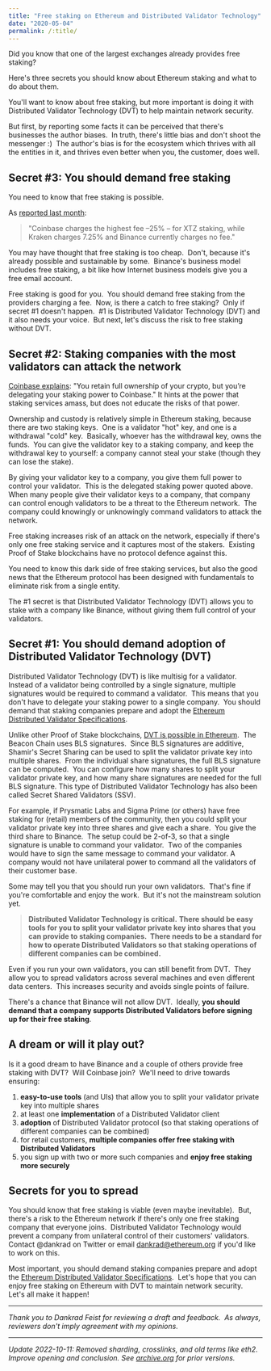 ```yaml
---
title: "Free staking on Ethereum and Distributed Validator Technology"
date: "2020-05-04"
permalink: /:title/
---
```


Did you know that one of the largest exchanges already provides free staking?

Here's three secrets you should know about Ethereum staking and what to do about them.

You'll want to know about free staking, but more important is doing it with Distributed Validator Technology (DVT) to help maintain network security.

But first, by reporting some facts it can be perceived that there's businesses the author biases.  In truth, there's little bias and don't shoot the messenger :)  The author's bias is for the ecosystem which thrives with all the entities in it, and thrives even better when you, the customer, does well.

## **Secret #3: You should demand free staking**

You need to know that free staking is possible.

As [reported last month](https://www.theblockcrypto.com/linked/60916/coinbase-custody-is-the-biggest-tezos-staking-service-despite-charging-higher-fees):

> "Coinbase charges the highest fee –25% – for XTZ staking, while Kraken charges 7.25% and Binance currently charges no fee."

You may have thought that free staking is too cheap.  Don't, because it's already possible and sustainable by some.  Binance's business model includes free staking, a bit like how Internet business models give you a free email account. 

Free staking is good for you.  You should demand free staking from the providers charging a fee.  Now, is there a catch to free staking?  Only if secret #1 doesn't happen.  #1 is Distributed Validator Technology (DVT) and it also needs your voice.  But next, let's discuss the risk to free staking without DVT.

## **Secret #2: Staking companies with the most validators can attack the network**

[Coinbase explains](http://web.archive.org/web/20200328023024/https://help.coinbase.com/en/coinbase/trading-and-funding/other/staking-on-coinbase.html): "You retain full ownership of your crypto, but you’re delegating your staking power to Coinbase." It hints at the power that staking services amass, but does not educate the risks of that power.

Ownership and custody is relatively simple in Ethereum staking, because there are two staking keys.  One is a validator "hot" key, and one is a withdrawal "cold" key.  Basically, whoever has the withdrawal key, owns the funds.  You can give the validator key to a staking company, and keep the withdrawal key to yourself: a company cannot steal your stake (though they can lose the stake).

By giving your validator key to a company, you give them full power to control your validator.  This is the delegated staking power quoted above.  When many people give their validator keys to a company, that company can control enough validators to be a threat to the Ethereum network.  The company could knowingly or unknowingly command validators to attack the network.

Free staking increases risk of an attack on the network, especially if there's only one free staking service and it captures most of the stakers.  Existing Proof of Stake blockchains have no protocol defence against this.

You need to know this dark side of free staking services, but also the good news that the Ethereum protocol has been designed with fundamentals to eliminate risk from a single entity.

The #1 secret is that Distributed Validator Technology (DVT) allows you to stake with a company like Binance, without giving them full control of your validators.

## **Secret #1: You should demand adoption of Distributed Validator Technology (DVT)**

Distributed Validator Technology (DVT) is like multisig for a validator.  Instead of a validator being controlled by a single signature, multiple signatures would be required to command a validator.  This means that you don't have to delegate your staking power to a single company.  You should demand that staking companies prepare and adopt the [Ethereum Distributed Validator Specifications](https://github.com/ethereum/distributed-validator-specs).

Unlike other Proof of Stake blockchains, [DVT is possible in Ethereum](https://www.youtube.com/watch?v=Jtz9b7yWbLo).  The Beacon Chain uses BLS signatures.  Since BLS signatures are additive, Shamir's Secret Sharing can be used to split the validator private key into multiple shares.  From the individual share signatures, the full BLS signature can be computed.  You can configure how many shares to split your validator private key, and how many share signatures are needed for the full BLS signature. This type of Distributed Validator Technology has also been called Secret Shared Validators (SSV).

For example, if Prysmatic Labs and Sigma Prime (or others) have free staking for (retail) members of the community, then you could split your validator private key into three shares and give each a share.  You give the third share to Binance.  The setup could be 2-of-3, so that a single signature is unable to command your validator.  Two of the companies would have to sign the same message to command your validator. A company would not have unilateral power to command all the validators of their customer base.

Some may tell you that you should run your own validators.  That's fine if you're comfortable and enjoy the work.  But it's not the mainstream solution yet.

> **Distributed Validator Technology is critical.** **There should be easy tools for you to split your validator private key into shares that you can provide to staking companies.  There needs to be a standard for how to operate Distributed Validators so that staking operations of different companies can be combined.**

Even if you run your own validators, you can still benefit from DVT.  They allow you to spread validators across several machines and even different data centers.  This increases security and avoids single points of failure.

There's a chance that Binance will not allow DVT.  Ideally, **you should demand that a company supports Distributed Validators before signing up for their free staking**.

## **A dream or will it play out?**

Is it a good dream to have Binance and a couple of others provide free staking with DVT?  Will Coinbase join?  We'll need to drive towards ensuring:

1. **easy-to-use tools** (and UIs) that allow you to split your validator private key into multiple shares
2. at least one **implementation** of a Distributed Validator client
3. **adoption** of Distributed Validator protocol (so that staking operations of different companies can be combined)
4. for retail customers, **multiple companies offer free staking with Distributed Validators**
5. you sign up with two or more such companies and **enjoy free staking more securely**

## **Secrets for you to spread**

You should know that free staking is viable (even maybe inevitable).  But, there's a risk to the Ethereum network if there's only one free staking company that everyone joins.  Distributed Validator Technology would prevent a company from unilateral control of their customers' validators.  Contact @dankrad on Twitter or email dankrad@ethereum.org if you'd like to work on this.

Most important, you should demand staking companies prepare and adopt the [Ethereum Distributed Validator Specifications](https://github.com/ethereum/distributed-validator-specs).  Let's hope that you can enjoy free staking on Ethereum with DVT to maintain network security.  Let's all make it happen!

* * *

_Thank you to Dankrad Feist for reviewing a draft and feedback.  As always, reviewers don't imply agreement with my opinions._

* * *

_Update 2022-10-11: Removed sharding, crosslinks, and old terms like eth2. Improve opening and conclusion. See [archive.org](https://web.archive.org/web/20220000000000*/https://ethos.dev/free-staking) for prior versions._

